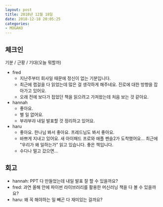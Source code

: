 ```yaml
---
layout: post
title: 2018년 12월 18일
date: 2018-12-18 20:05:25
categories:
- MOGAKO
---
```


## 체크인

기분 / 근황 / 기대(오늘 뭐할까)

* fred
  * 지난주부터 회사일 때문에 정신이 없는 기분입니다.
  * 최근에 랩걸을 다 읽었는데 많은 걸 생각하게 해주네요. 진로에 대한 방향을 잡아가고 있어요.
  * 오래 전에 보다가 접었던 책을 읽으려고 가져왔는데 처음 보는 것 같아요.
* hannah
  * 좋아요.
  * 별 일 없어요.
  * 부랴부랴 내일 발표할 것 정리하고 있어요.
* haru
  * 좋아요. 한나님 봐서 좋아요. 프레드님도 봐서 좋아요.
  * 바쁘게 지내고 있어요. 새 아이패드 프로와 애플 펜슬2가 도착했어요... 최근에 "우리가 왜 일하는가" 읽고 있습니다. 좋은 책입니다.
  * 수다나 떨고 갔으면...

## 회고

* hannah: PPT 다 만들었는데 내일 발표 잘 할 수 있을까요?
* fred: 과연 올해 안에 파이썬 라이브러리를 활용한 머신러닝 책을 다 볼 수 있을까요?
* haru: 왜 꼭 해야하는 일 빼곤 다 재미있는 걸까요?
